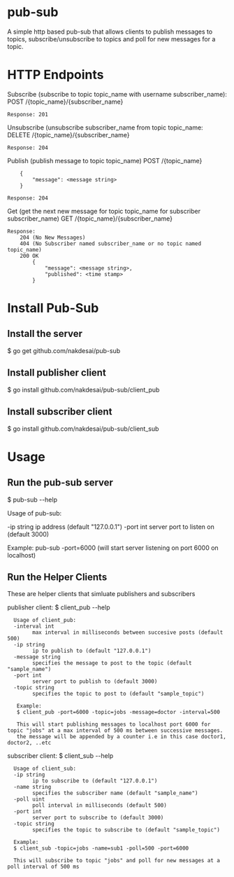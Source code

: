 # pub-sub
A simple http based pub-sub that allows clients to publish messages to topics, subscribe/unsubscribe to topics and poll for new messages for a topic.

# HTTP Endpoints
Subscribe (subscribe to topic topic_name with username subscriber_name):
    POST /{topic_name}/{subscriber_name}
    
    Response: 201

Unsubscribe (unsubscribe subscriber_name from topic topic_name:
    DELETE /{topic_name}/{subscriber_name} 
    
    Response: 204
    
Publish (publish message to topic topic_name)
    POST /{topic_name}
    
        {
            "message": <message string>
        }
        
    Response: 204

Get (get the next new message for topic topic_name for subscriber subscriber_name)
    GET /{topic_name}/{subscriber_name}
    
    Response:
        204 (No New Messages)
        404 (No Subscriber named subscriber_name or no topic named topic_name)
        200 OK
            {
                "message": <message string>,
                "published": <time stamp>
            }
# Install Pub-Sub

## Install the server

  $ go get github.com/nakdesai/pub-sub
  
## Install publisher client
  
  $ go install github.com/nakdesai/pub-sub/client_pub
  
## Install subscriber client
  
  $ go install github.com/nakdesai/pub-sub/client_sub
            
# Usage

## Run the pub-sub server

   $ pub-sub --help
   
   Usage of pub-sub:
  
   -ip string
    	 ip address (default "127.0.0.1")
   -port int
    	 server port to listen on (default 3000)

   Example: 
       pub-sub -port=6000 (will start server listening on port 6000 on localhost)
       
## Run the Helper Clients

  These are helper clients that simluate publishers and subscribers
  
  publisher client:
      $ client_pub --help
      
      Usage of client_pub:
      -interval int
    	    max interval in milliseconds between succesive posts (default 500)
      -ip string
    	    ip to publish to (default "127.0.0.1")
      -message string
    	    specifies the message to post to the topic (default "sample_name")
      -port int
    	    server port to publish to (default 3000)
      -topic string
    	    specifies the topic to post to (default "sample_topic")

       Example:
       $ client_pub -port=6000 -topic=jobs -message=doctor -interval=500
       
       This will start publishing messages to localhost port 6000 for topic "jobs" at a max interval of 500 ms between successive messages.
       the message will be appended by a counter i.e in this case doctor1, doctor2, ..etc
       
  subscriber client:
      $ client_sub --help
      
      Usage of client_sub:
      -ip string
    	    ip to subscribe to (default "127.0.0.1")
      -name string
    	    specifies the subscriber name (default "sample_name")
      -poll uint
    	    poll interval in milliseconds (default 500)
      -port int
    	    server port to subscribe to (default 3000)
      -topic string
    	    specifies the topic to subscribe to (default "sample_topic")

      Example:
      $ client_sub -topic=jobs -name=sub1 -poll=500 -port=6000
      
      This will subscribe to topic "jobs" and poll for new messages at a poll interval of 500 ms
